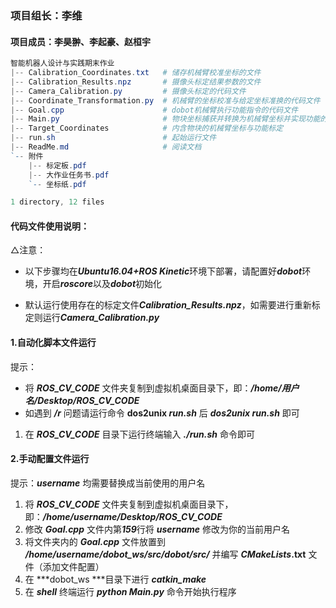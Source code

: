 ### 项目组长：李维

#### 项目成员：李昊翀、李起豪、赵桓宇



``` powershell
智能机器人设计与实践期末作业
|-- Calibration_Coordinates.txt   # 储存机械臂校准坐标的文件
|-- Calibration_Results.npz       # 摄像头标定结果参数的文件
|-- Camera_Calibration.py         # 摄像头标定的代码文件
|-- Coordinate_Transformation.py  # 机械臂的坐标校准与给定坐标准换的代码文件
|-- Goal.cpp                      # dobot机械臂执行功能指令的代码文件
|-- Main.py                       # 物块坐标捕获并转换为机械臂坐标并实现功能的代码文件
|-- Target_Coordinates            # 内含物块的机械臂坐标与功能标定
|-- run.sh                        # 起始运行文件
|-- ReadMe.md                     # 阅读文档
`-- 附件
    |-- 标定板.pdf
    |-- 大作业任务书.pdf
    `-- 坐标纸.pdf

1 directory, 12 files
```



#### 代码文件使用说明：

△注意：

- 以下步骤均在***Ubuntu16.04+ROS Kinetic***环境下部署，请配置好***dobot***环境，开启***roscore***以及***dobot***初始化

- 默认运行使用存在的标定文件***Calibration_Results.npz***，如需要进行重新标定则运行***Camera_Calibration.py***

  

#### 1.自动化脚本文件运行

提示：

- 将 ***ROS_CV_CODE*** 文件夹复制到虚拟机桌面目录下，即：***/home/用户名/Desktop/ROS_CV_CODE***
- 如遇到 ***/r*** 问题请运行命令 **dos2unix *run.sh*** 后 ***dos2unix run.sh*** 即可

1. 在 ***ROS_CV_CODE*** 目录下运行终端输入 ***./run.sh*** 命令即可

   

#### 2.手动配置文件运行

提示：***username*** 均需要替换成当前使用的用户名

1. 将 ***ROS_CV_CODE*** 文件夹复制到虚拟机桌面目录下，即：***/home/username/Desktop/ROS_CV_CODE***
2. 修改 ***Goal.cpp*** 文件内第***159***行将 ***username*** 修改为你的当前用户名
3. 将文件夹内的 ***Goal.cpp*** 文件放置到 ***/home/username/dobot_ws/src/dobot/src/*** 并编写 ***CMakeLists*.txt** 文件（添加文件配置）
4. 在 ***dobot_ws ***目录下进行 ***catkin_make***
5. 在 ***shell*** 终端运行 ***python Main.py*** 命令开始执行程序

